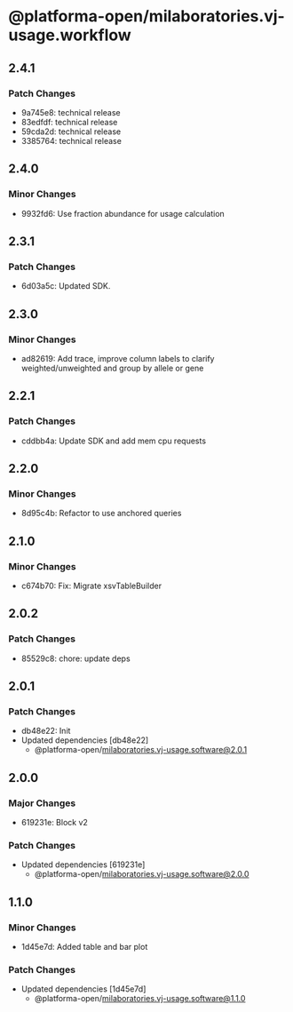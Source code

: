 # @platforma-open/milaboratories.vj-usage.workflow

## 2.4.1

### Patch Changes

- 9a745e8: technical release
- 83edfdf: technical release
- 59cda2d: technical release
- 3385764: technical release

## 2.4.0

### Minor Changes

- 9932fd6: Use fraction abundance for usage calculation

## 2.3.1

### Patch Changes

- 6d03a5c: Updated SDK.

## 2.3.0

### Minor Changes

- ad82619: Add trace, improve column labels to clarify weighted/unweighted and group by allele or gene

## 2.2.1

### Patch Changes

- cddbb4a: Update SDK and add mem cpu requests

## 2.2.0

### Minor Changes

- 8d95c4b: Refactor to use anchored queries

## 2.1.0

### Minor Changes

- c674b70: Fix: Migrate xsvTableBuilder

## 2.0.2

### Patch Changes

- 85529c8: chore: update deps

## 2.0.1

### Patch Changes

- db48e22: Init
- Updated dependencies [db48e22]
  - @platforma-open/milaboratories.vj-usage.software@2.0.1

## 2.0.0

### Major Changes

- 619231e: Block v2

### Patch Changes

- Updated dependencies [619231e]
  - @platforma-open/milaboratories.vj-usage.software@2.0.0

## 1.1.0

### Minor Changes

- 1d45e7d: Added table and bar plot

### Patch Changes

- Updated dependencies [1d45e7d]
  - @platforma-open/milaboratories.vj-usage.software@1.1.0
